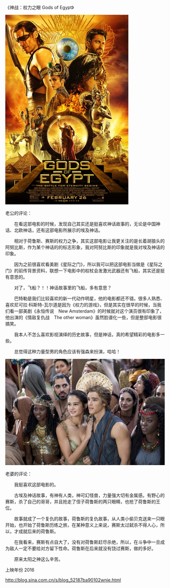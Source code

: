 《神战：权力之眼 Gods of Egypt》

			
![](./img/001vda4xzy73or4Shzx8f&690.jpg)


老公的评论：


　　在看这部电影的时候，发现自己其实还是挺喜欢神话故事的，无论是中国神话、北欧神话，还有这部电影所展示的埃及神话。


　　相对于荷鲁斯、赛斯的权力之争，其实这部电影让我更关注的是长着胡狼头的阿努比斯，作为某个神话的的标志形象，我对阿努比斯的印象就是我对埃及神话的印象。


　　因为之前很喜欢看美剧《星际之门》，所以我可以把这部电影当做是《星际之门》的前传背景资料，联想一下电影中的权杖会发激光武器还有飞船，其实还是挺有意思的。

　　对了，飞船？！！神话故事里的飞船，多有意思？


　　巴特勒是我们比较喜欢的新一代动作明星，他的电影都还不错。很多人熟悉、喜欢尼可拉·科斯特-瓦尔道是因为《权力的游戏》，但是其实在很早的时候，当我们看一部美剧《永恒传说　New
Amsterdam》的时候就对这个演员很有印象了，他出演的《情敌复仇战　The other
woman》虽然脸谱化一些，但是整部电影很搞笑。

　　我本人不怎么喜欢影视演绎的历史故事，但是神话，真的希望精彩的电影多一些。

　　总觉得这种力量型男的角色应该有强森来扮演，哈哈！

![](./img/001vda4xzy73orcDi2E94&690.jpg)


老婆的评论：

　　我挺喜欢这部电影的。


　　古埃及神话故事，有神有人类，神可幻怪兽，力量强大切有金属感。有野心的赛斯，杀了自己的哥哥，并且抢走了侄子荷鲁斯的两只眼睛，也抢了荷鲁斯的王位。


　　故事就成了一个复仇的故事，荷鲁斯的复仇故事，从人类小偷贝克送来一只眼开始，也开始了荷鲁斯历练之旅，在某种意义上来说，赛斯太过弑杀不得人心，所以，才成就后来的荷鲁斯。


　　在我看来，赛斯有点自大了，没有对荷鲁斯赶尽杀绝，所以，在斗争中一旦成为敌人一定不要给对方留下性命。荷鲁斯在后来就没有饶过赛斯，做的多好。

　　原来太阳之神这么辛苦。

上映年份 2016							
		
http://blog.sina.com.cn/s/blog_52187ba90102wnie.html
